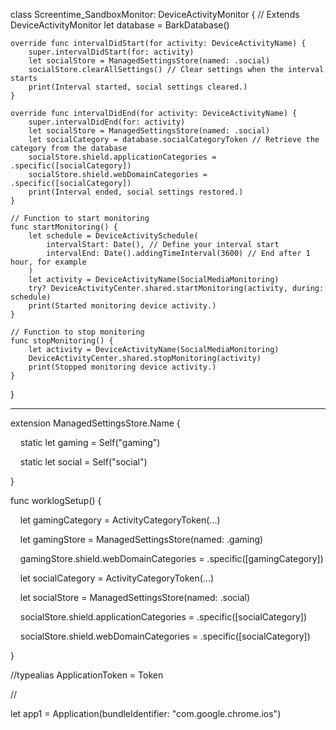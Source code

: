 class Screentime_SandboxMonitor: DeviceActivityMonitor { // Extends DeviceActivityMonitor
    let database = BarkDatabase()
    
    override func intervalDidStart(for activity: DeviceActivityName) {
        super.intervalDidStart(for: activity)
        let socialStore = ManagedSettingsStore(named: .social)
        socialStore.clearAllSettings() // Clear settings when the interval starts
        print(Interval started, social settings cleared.)
    }
    
    override func intervalDidEnd(for activity: DeviceActivityName) {
        super.intervalDidEnd(for: activity)
        let socialStore = ManagedSettingsStore(named: .social)
        let socialCategory = database.socialCategoryToken // Retrieve the category from the database
        socialStore.shield.applicationCategories = .specific([socialCategory])
        socialStore.shield.webDomainCategories = .specific([socialCategory])
        print(Interval ended, social settings restored.)
    }
    
    // Function to start monitoring
    func startMonitoring() {
        let schedule = DeviceActivitySchedule(
            intervalStart: Date(), // Define your interval start
            intervalEnd: Date().addingTimeInterval(3600) // End after 1 hour, for example
        )
        let activity = DeviceActivityName(SocialMediaMonitoring)
        try? DeviceActivityCenter.shared.startMonitoring(activity, during: schedule)
        print(Started monitoring device activity.)
    }
    
    // Function to stop monitoring
    func stopMonitoring() {
        let activity = DeviceActivityName(SocialMediaMonitoring)
        DeviceActivityCenter.shared.stopMonitoring(activity)
        print(Stopped monitoring device activity.)
    }
}

_____
extension ManagedSettingsStore.Name {

    static let gaming = Self("gaming")

    static let social = Self("social")

}

  

func worklogSetup() {

    let gamingCategory = ActivityCategoryToken(...)

    let gamingStore = ManagedSettingsStore(named: .gaming)

    gamingStore.shield.webDomainCategories = .specific([gamingCategory])

  

    let socialCategory = ActivityCategoryToken(...)

    let socialStore = ManagedSettingsStore(named: .social)

    socialStore.shield.applicationCategories = .specific([socialCategory])

    socialStore.shield.webDomainCategories = .specific([socialCategory])

} 

  

  

//typealias ApplicationToken = Token<Application>

//

let app1 = Application(bundleIdentifier: "com.google.chrome.ios")
